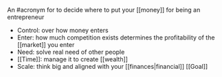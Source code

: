 An #acronym for to decide where to put your [[money]] for being an entrepreneur 

- Control: over how money enters
- Enter: how much competition exists determines the profitability of the [[market]] you enter
- Need: solve real need of other people
- [[Time]]: manage it to create [[wealth]]
- Scale: think big and aligned with your [[finances|financial]] [[Goal]]